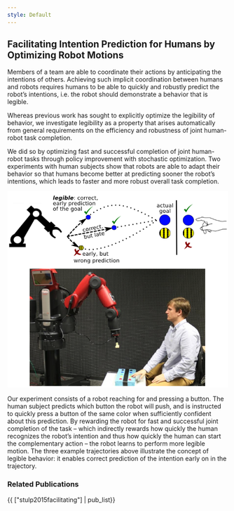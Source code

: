 ```yaml
---
style: Default
---
```


## Facilitating Intention Prediction for Humans by Optimizing Robot Motions

Members of a team are able to coordinate their actions by anticipating the intentions of others. Achieving such implicit coordination between humans and robots requires humans to be able to quickly and robustly predict the robot’s intentions, i.e. the robot should demonstrate a behavior that is legible.

Whereas previous work has sought to explicitly optimize the legibility of behavior, we investigate legibility as a property that arises automatically from general requirements on the efficiency and robustness of joint human-robot task completion.

We did so by optimizing fast and successful completion of joint human-robot tasks through policy improvement with stochastic optimization. Two experiments with human subjects show that robots are able to adapt their behavior so that humans become better at predicting sooner the robot’s intentions, which leads to faster and more robust overall task completion.

<img src="img/setup.png" class="img-responsive center-block">

Our experiment consists of a robot reaching for and pressing a button. The human subject predicts which button the robot will push, and is instructed to quickly press a button of the same color when sufficiently confident about this prediction. By rewarding the robot for fast and successful joint completion of the task – which indirectly rewards how quickly the human recognizes the robot’s intention and thus how quickly the human can start the complementary action – the robot learns to perform more legible motion. The three example trajectories above illustrate the concept of legible behavior: it enables correct prediction of the intention early on in the trajectory.

### Related Publications

{{ ["stulp2015facilitating"] | pub_list}}
